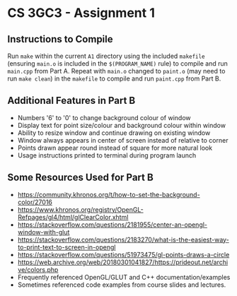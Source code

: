 # CS 3GC3 - Assignment 1

## Instructions to Compile

Run `make` within the current `A1` directory using the included `makefile` (ensuring `main.o` is included in the `$(PROGRAM_NAME)` rule) to compile and run `main.cpp` from Part A. Repeat with `main.o` changed to `paint.o` (may need to run `make clean`) in the `makefile` to compile and run `paint.cpp` from Part B.

## Additional Features in Part B

- Numbers '6' to '0' to change background colour of window
- Display text for point size/colour and background colour within window
- Ability to resize window and continue drawing on existing window
- Window always appears in center of screen instead of relative to corner
- Points drawn appear round instead of square for more natural look
- Usage instructions printed to terminal during program launch

## Some Resources Used for Part B

- <https://community.khronos.org/t/how-to-set-the-background-color/27016>
- <https://www.khronos.org/registry/OpenGL-Refpages/gl4/html/glClearColor.xhtml>
- <https://stackoverflow.com/questions/2181955/center-an-opengl-window-with-glut>
- <https://stackoverflow.com/questions/2183270/what-is-the-easiest-way-to-print-text-to-screen-in-opengl>
- <https://stackoverflow.com/questions/51973475/gl-points-draws-a-circle>
- <https://web.archive.org/web/20180301041827/https://prideout.net/archive/colors.php>
- Frequently referenced OpenGL/GLUT and C++ documentation/examples
- Sometimes referenced code examples from course slides and lectures.
